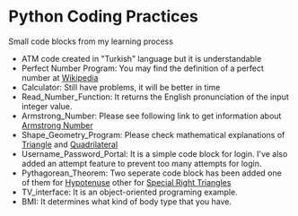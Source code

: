 # Python Coding Practices
Small code blocks from my learning process

- ATM code created in "Turkish" language but it is understandable
- Perfect Number Program: You may find the definition of a perfect number at [Wikipedia](https://en.wikipedia.org/wiki/Perfect_number)
- Calculator: Still have problems, it will be better in time
- Read_Number_Function: It returns the English pronunciation of the input integer value.
- Armstrong_Number: Please see following link to get information about [Armstrong Number](https://www.quora.com/What-is-an-Armstrong-number)
- Shape_Geometry_Program: Please check mathematical explanations of [Triangle](https://tutorme.com/blog/post/triangle-rules/) and [Quadrilateral](https://e-gmat.com/blogs/quadrilateral-properties-formulas-rectangle-square-parallelogram-rhombus-trapezium-trapezoid/)
- Username_Password_Portal: It is a simple code block for login. I've also added an attempt feature to prevent too many attempts for login.
- Pythagorean_Theorem: Two seperate code block has been added one of them for [Hypotenuse](https://en.wikipedia.org/wiki/Hypotenuse) other for [Special Right Triangles](https://en.wikipedia.org/wiki/Special_right_triangle)
- TV_interface: It is an object-oriented programing example.
- BMI: It determines what kind of body type that you have.
